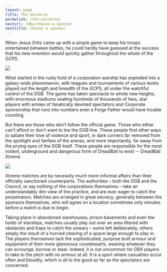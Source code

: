 ```yaml
---
layout: page
title: The Universe
permalink: /the-universe/
nexturl: /dbx/choose-a-sponsor
nexttitle: Choose a sponsor
---
```


When Jesus Ortiz came up with a simple game to keep his troops
entertained between battles, he could hardly have guessed at the
success that his new invention would quickly gather throughout the
whole of the GCPS.

<img class="img-thumbnail img-responsive pull-right" src="../img/xtreme-promo-image-11.jpg" />

What started in the rusty hold of a corporation warship has exploded
into a galaxy-wide phenomenon, with leagues and tournaments of various
levels played out the length and breadth of the GCPS, all under the
watchful control of the DGB. The game has taken spectacle to whole new
heights, with enormous stadiums seating hundreds of thousands of fans,
star players with armies of fanatically devoted spectators and
Corporate sponsorship that runs into numbers even a Forge Father would
have trouble counting.

But there are those who don’t follow the official game. Those who
either can’t afford or don’t want to toe the DGB line. These people
find other ways to satiate their love of violence and sport, in dark
corners far removed from the spotlight and fanfare of the arenas, and
more importantly, far away from the prying eyes of the DGB
itself. These people are responsible for the most violent, underground
and dangerous form of DreadBall to exist -- DreadBall Xtreme.

<img class="img-thumbnail img-responsive pull-left" src="../img/xtreme-promo-image-04.jpg" />

Xtreme matches are by necessity much more informal affairs than their
officially sanctioned counterparts. The authorities – both the DGB and
the Council, to say nothing of the corporations themselves – take an
understandably dim view of the practice, and are ever eager to catch
the perpetrators. Matches are arranged in great secrecy, generally
between the sponsors themselves, who will agree on a location
sometimes only minutes before a match is due to begin.

Taking place in abandoned warehouses, prison basements and even the
holds of starships, matches usually play out over an area littered
with obstacles and traps to catch the unwary – some left deliberately,
others simply the result of a hurried clearing of a space large enough
to play in. The players themselves lack the sophisticated, purpose
built armour and equipment of their more glamorous counterparts,
wearing whatever they can scrounge, borrow or steal. Indeed, it is not
uncommon for DBX players to take to the pitch with no armour at
all. It is a sport where casualties occur often and bloodily, which is
all to the good as far as the spectators are concerned.

<div class="clearfix">&nbsp;</div>

